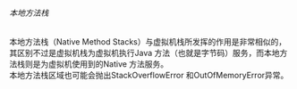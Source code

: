 ###### 本地方法栈  

本地方法栈（Native Method Stacks）与虚拟机栈所发挥的作用是非常相似的，  
其区别不过是虚拟机栈为虚拟机执行Java 方法（也就是字节码）服务，而本地方法栈则是为虚拟机使用到的Native 方法服务。  
本地方法栈区域也可能会抛出StackOverflowError 和OutOfMemoryError异常。  


